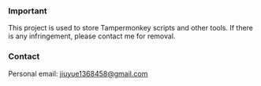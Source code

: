 
### Important
This project is used to store Tampermonkey scripts and other tools. If there is any infringement, please contact me for removal.
### Contact
Personal email: jiuyue1368458@gmail.com
